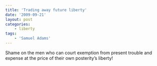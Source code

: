 ```yaml
---
title: 'Trading away future liberty'
date: '2009-09-21'
layout: post
categories:
    - liberty
tags:
    - 'Samuel Adams'
---
```


Shame on the men who can court exemption from present trouble and expense at the price of their own posterity’s liberty!